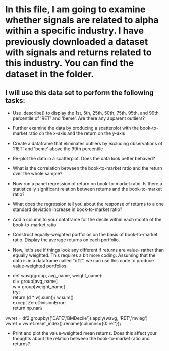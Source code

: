 # In this file, I am going to examine whether signals are related to alpha within a specific industry. I have previously downloaded a dataset with signals and returns related to this industry. You can find the dataset in the folder. 


## I will use this data set to perform the following tasks:
* Use .describe() to display the 1st, 5th, 25th, 50th, 75th, 95th, and 99th percentile of 'RET' and 'beme'.  Are there any apparent outliers?
* Further examine the data by producing a scatterplot with the book-to-market ratio on the x-axis and the return on the y-axis
* Create a dataframe that eliminates outliers by excluding observations of 'RET' and 'beme' above the 99th percentile
* Re-plot the data in a scatterplot.  Does the data look better behaved?
* What is the correlation between the book-to-market ratio and the return over the whole sample?
* Now run a panel regression of return on book-to-market ratio.  Is there a statistically significant relation between returns and the book-to-market ratio?
* What does the regression tell you about the response of returns to a one standard deviation increase in book-to-market ratio?
* Add a column to your dataframe for the decile within each month of the book-to-market ratio
* Construct equally-weighted portfolios on the basis of book-to-market ratio.  Display the average returns on each portfolio.
* Now, let's see if things look any different if returns are value- rather than equally weighted.  This requires a bit more coding.  Assuming that the data is in a dataframe called "df2", we can use this code to produce value-weighted portfolios:

* def wavg(group, avg_name, weight_name):\
    d = group[avg_name]\
    w = group[weight_name]\
    try:\
        return (d * w).sum()/ w.sum()\
    except ZeroDivisionError:\
        return np.nan\

vwret = df2.groupby(['DATE','BMDecile']).apply(wavg, 'RET','mvlag')\
vwret = vwret.reset_index().rename(columns={0:'ret'})\

* Print and plot the value-weighted mean returns.  Does this affect your thoughts about the relation between the book-to-market ratio and returns?
